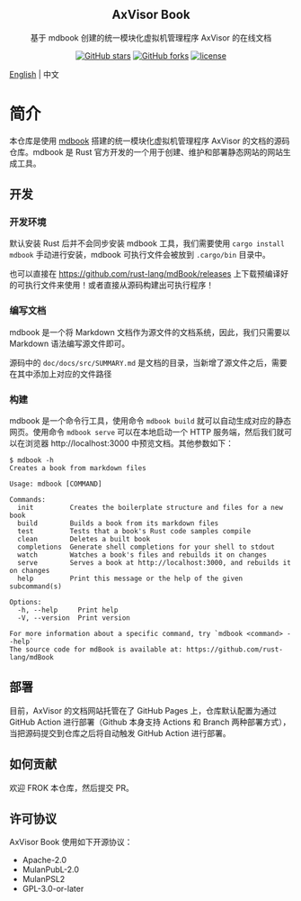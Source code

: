 <!-- <div align="center">

<img src="https://arceos-hypervisor.github.io/doc/assets/logo.svg" alt="axvisor-logo" width="64">

</div> -->

<h2 align="center">AxVisor Book</h1>

<p align="center">基于 mdbook 创建的统一模块化虚拟机管理程序 AxVisor 的在线文档</p>

<div align="center">

[![GitHub stars](https://img.shields.io/github/stars/arceos-hypervisor/axvisor?logo=github)](https://github.com/arceos-hypervisor/axvisor/stargazers)
[![GitHub forks](https://img.shields.io/github/forks/arceos-hypervisor/axvisor?logo=github)](https://github.com/arceos-hypervisor/axvisor/network)
[![license](https://img.shields.io/github/license/arceos-hypervisor/axvisor)](https://github.com/arceos-hypervisor/axvisor/blob/master/LICENSE)

</div>

[English](README.md) | 中文

# 简介

本仓库是使用 [mdbook](https://rust-lang.github.io/mdBook/) 搭建的统一模块化虚拟机管理程序 AxVisor 的文档的源码仓库。mdbook 是 Rust 官方开发的一个用于创建、维护和部署静态网站的网站生成工具。

## 开发

### 开发环境

默认安装 Rust 后并不会同步安装 mdbook 工具，我们需要使用 `cargo install mdbook` 手动进行安装，mdbook 可执行文件会被放到 `.cargo/bin` 目录中。

也可以直接在 https://github.com/rust-lang/mdBook/releases 上下载预编译好的可执行文件来使用！或者直接从源码构建出可执行程序！

### 编写文档

mdbook 是一个将 Markdown 文档作为源文件的文档系统，因此，我们只需要以 Markdown 语法编写源文件即可。

源码中的 `doc/docs/src/SUMMARY.md` 是文档的目录，当新增了源文件之后，需要在其中添加上对应的文件路径

### 构建

mdbook 是一个命令行工具，使用命令 `mdbook build` 就可以自动生成对应的静态网页。使用命令 `mdbook serve` 可以在本地启动一个 HTTP 服务端，然后我们就可以在浏览器 http://localhost:3000 中预览文档。其他参数如下：

```
$ mdbook -h
Creates a book from markdown files

Usage: mdbook [COMMAND]

Commands:
  init         Creates the boilerplate structure and files for a new book
  build        Builds a book from its markdown files
  test         Tests that a book's Rust code samples compile
  clean        Deletes a built book
  completions  Generate shell completions for your shell to stdout
  watch        Watches a book's files and rebuilds it on changes
  serve        Serves a book at http://localhost:3000, and rebuilds it on changes
  help         Print this message or the help of the given subcommand(s)

Options:
  -h, --help     Print help
  -V, --version  Print version

For more information about a specific command, try `mdbook <command> --help`
The source code for mdBook is available at: https://github.com/rust-lang/mdBook
```

## 部署

目前，AxVisor 的文档网站托管在了 GitHub Pages 上，仓库默认配置为通过 GitHub Action 进行部署（Github 本身支持 Actions 和 Branch 两种部署方式），当把源码提交到仓库之后将自动触发 GitHub Action 进行部署。

## 如何贡献

欢迎 FROK 本仓库，然后提交 PR。

## 许可协议

AxVisor Book 使用如下开源协议：

 * Apache-2.0
 * MulanPubL-2.0
 * MulanPSL2
 * GPL-3.0-or-later

